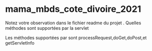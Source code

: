 # mama_mbds_cote_divoire_2021

Notez votre observation dans le fichier readme du projet
. Quelles méthodes sont supportées par la servlet

Les méthodes supportées par sont processRequest,doGet,doPost,et getServletInfo
